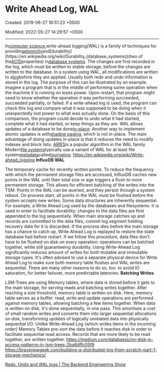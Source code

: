 # Write Ahead Log, WAL

Created: 2019-06-27 16:51:23 +0500

Modified: 2022-05-27 14:29:57 +0500

---

In[computer science](https://en.wikipedia.org/wiki/Computer_science),write-ahead logging(WAL) is a family of techniques for providing[atomicity](https://en.wikipedia.org/wiki/Atomic_(computer_science))and[durability](https://en.wikipedia.org/wiki/Durability_(database_systems))(two of the[ACID](https://en.wikipedia.org/wiki/ACID)properties) in[database systems](https://en.wikipedia.org/wiki/Database_system). The changes are first recorded in the log, which must be written to stable storage, before the changes are written to the database.
In a system using WAL, all modifications are written to a[log](https://en.wikipedia.org/wiki/Database_log)before they are applied. Usually both redo and undo information is stored in the log.
The purpose of this can be illustrated by an example. Imagine a program that is in the middle of performing some operation when the machine it is running on loses power. Upon restart, that program might need to know whether the operation it was performing succeeded, succeeded partially, or failed. If a write-ahead log is used, the program can check this log and compare what it was supposed to be doing when it unexpectedly lost power to what was actually done. On the basis of this comparison, the program could decide to undo what it had started, complete what it had started, or keep things as they are.
WAL allows updates of a database to be done[in-place](https://en.wikipedia.org/wiki/In-place_algorithm). Another way to implement atomic updates is with[shadow paging](https://en.wikipedia.org/wiki/Shadow_paging), which is not in-place. The main advantage of doing updates in-place is that it reduces the need to modify indexes and block lists.
[ARIES](https://en.wikipedia.org/wiki/Algorithms_for_Recovery_and_Isolation_Exploiting_Semantics)is a popular algorithm in the WAL family.
Modern[file systems](https://en.wikipedia.org/wiki/File_system)typically use a variant of WAL for at least file system[metadata](https://en.wikipedia.org/wiki/Metadata)called[journaling](https://en.wikipedia.org/wiki/Journaling_file_system).
<https://en.wikipedia.org/wiki/Write-ahead_logging>
**InfluxDB WAL**

The temporary cache for recently written points. To reduce the frequency with which the permanent storage files are accessed, InfluxDB caches new points in the WAL until their total size or age triggers a flush to more permanent storage. This allows for efficient batching of the writes into the TSM.
Points in the WAL can be queried, and they persist through a system reboot. On process start, all points in the WAL must be flushed before the system accepts new writes.
Some data structures are inherently sequential. For example, a Write Ahead Log used by the databases and filesystems. It is used in order to facilitate durability: changes to the data files are first appended to the log sequentially.
When main storage catches up and records are committed to the data files, commit log segment holding recovery data for it is discarded. If the process dies before the main storage has a chance to catch up, Write Ahead Log is replayed to restore the state database had before restart. If we follow this procedure, data files don't have to be flushed on disk on every operation: operations can be batched together, while still guaranteeing durability. Using Write-Ahead Log significantly reduces amount of writes for both mutable and immutable storage types.
It's often advised to use a separate physical device for Write Ahead Log to make sure both memory table flushes and WAL writes are sequential. There are many other reasons to do so, too: to avoid IO saturation, for better failover, more predictable latencies.
**Batching Writes**

LSM-Trees are using Memory tables, where data is stored before it gets to the main storage, for serving reads and batching writes together. After reaching a size threshold, memory table is written on disk.
Here, memory table serves as a buffer: read, write and update operations are performed against memory tables, allowing batching a few items together. When data is written on disk, it's done sequentially, in one pass. This amortises a cost of small random writes and converts them into larger sequential allocations on disk, transforming updates of logically unrelated data into physically sequential I/O.
Unlike Write-Ahead Log (which writes items in the incoming order) Memory Tables pre-sort the data before it reaches disk in order to facilitate sequential read access. Records that are more likely to be read together, are written together.
<https://medium.com/databasss/on-disk-io-access-patterns-in-lsm-trees-2ba8dffc05f9>
<https://bravenewgeek.com/building-a-distributed-log-from-scratch-part-1-storage-mechanics/>

[Redo, Undo and WAL logs | The Backend Engineering Show](https://youtu.be/uHvR7nOu5m4)
